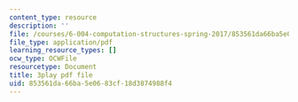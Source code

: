 ```yaml
---
content_type: resource
description: ''
file: /courses/6-004-computation-structures-spring-2017/853561da66ba5e0683cf18d3874988f4_VkVe_wNU6RI.pdf
file_type: application/pdf
learning_resource_types: []
ocw_type: OCWFile
resourcetype: Document
title: 3play pdf file
uid: 853561da-66ba-5e06-83cf-18d3874988f4
---
```

